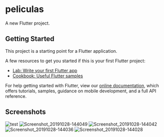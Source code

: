 # peliculas

A new Flutter project.

## Getting Started

This project is a starting point for a Flutter application.

A few resources to get you started if this is your first Flutter project:

- [Lab: Write your first Flutter app](https://flutter.dev/docs/get-started/codelab)
- [Cookbook: Useful Flutter samples](https://flutter.dev/docs/cookbook)

For help getting started with Flutter, view our
[online documentation](https://flutter.dev/docs), which offers tutorials,
samples, guidance on mobile development, and a full API reference.

## Screenshots
![test](https://user-images.githubusercontent.com/52421382/67718377-41bf2500-f995-11e9-8b8b-f96b37886fb7.jpg)
![Screenshot_20191028-144049](https://user-images.githubusercontent.com/52421382/67718513-8b0f7480-f995-11e9-98d6-26659c133655.jpg)
![Screenshot_20191028-144042](https://user-images.githubusercontent.com/52421382/67718516-8c40a180-f995-11e9-8098-9120f7c034e1.jpg)
![Screenshot_20191028-144036](https://user-images.githubusercontent.com/52421382/67718521-8d71ce80-f995-11e9-8dc8-80e8cfedfedb.jpg)
![Screenshot_20191028-144028](https://user-images.githubusercontent.com/52421382/67718526-8fd42880-f995-11e9-861d-5e6596a07e68.jpg)

